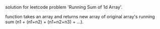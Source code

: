 solution for leetcode problem 'Running Sum of 1d Array'.

function takes an array and returns new array of original array's running sum (n1 + (n1+n2) + (n1+n2+n3) + ...).